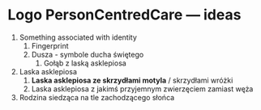 # Logo PersonCentredCare — ideas

1. Something associated with identity
   1. Fingerprint
   2. Dusza - symbole ducha świętego
      1. Gołąb z laską asklepiosa
2. Laska asklepiosa
   1. **Laska asklepiosa ze skrzydłami motyla** / skrzydłami wróżki
   2. Laska asklepiosa z jakimś przyjemnym zwierzęciem zamiast węża
3. Rodzina siedząca na tle zachodzącego słońca